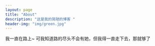 ```yaml
---
layout: page
title: "About"
description: "这是我的简陋的博客 " 
header-img: "img/green.jpg"
---
```


<!-- 这一页填写你的自我介绍。 -->

我一直在路上~
可我知道路的尽头不会有她，但我得一直走下去，那就够了


